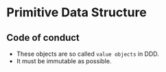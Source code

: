 # Primitive Data Structure

## Code of conduct

* These objects are so called `value objects` in DDD.
* It must be immutable as possible.
